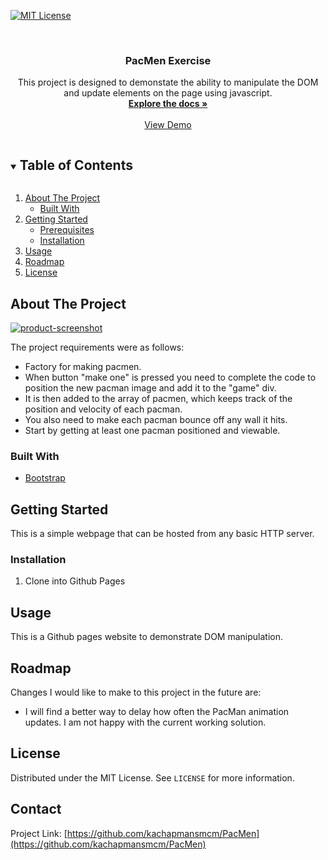 [![MIT License][license-shield]][license-url]



<!-- PROJECT LOGO -->
<br />

  <h3 align="center">PacMen Exercise</h3>

  <p align="center">
   This project is designed to demonstate the ability to manipulate the DOM and update elements on the page using javascript.
    <br />
    <a href="https://github.com/kachapmansmcm/PacMen"><strong>Explore the docs »</strong></a>
    <br />
    <br />
    <a href="https://kachapmansmcm.github.io/PacMen/index.html">View Demo</a>
  </p>
</p>



<!-- TABLE OF CONTENTS -->
<details open="open">
  <summary><h2 style="display: inline-block">Table of Contents</h2></summary>
  <ol>
    <li>
      <a href="#about-the-project">About The Project</a>
      <ul>
        <li><a href="#built-with">Built With</a></li>
      </ul>
    </li>
    <li>
      <a href="#getting-started">Getting Started</a>
      <ul>
        <li><a href="#prerequisites">Prerequisites</a></li>
        <li><a href="#installation">Installation</a></li>
      </ul>
    </li>
    <li><a href="#usage">Usage</a></li>
    <li><a href="#roadmap">Roadmap</a></li>
    <li><a href="#license">License</a></li>
  </ol>
</details>



<!-- ABOUT THE PROJECT -->
## About The Project

[![product-screenshot]](https://kachapmansmcm.github.io/)

The project requirements were as follows:
* Factory for making pacmen. 
* When button "make one" is pressed you need to complete the code to position the new pacman image and add it to the "game" div. 
* It is then added to the array of pacmen, which keeps track of the position and velocity of each pacman. 
* You also need to make each pacman bounce off any wall it hits. 
* Start by getting at least one pacman positioned and viewable.


### Built With

* [Bootstrap](https://getbootstrap.com)




<!-- GETTING STARTED -->
## Getting Started

This is a simple webpage that can be hosted from any basic HTTP server.


### Installation

1. Clone into Github Pages


<!-- USAGE EXAMPLES -->
## Usage

This is a Github pages website to demonstrate DOM manipulation.

<!-- ROADMAP -->
## Roadmap

Changes I would like to make to this project in the future are:
* I will find a better way to delay how often the PacMan animation updates.  I am not happy with the current working solution.


<!-- LICENSE -->
## License

Distributed under the MIT License. See `LICENSE` for more information.



<!-- CONTACT -->
## Contact



Project Link: [https://github.com/kachapmansmcm/PacMen](https://github.com/kachapmansmcm/PacMen)








<!-- MARKDOWN LINKS & IMAGES -->
<!-- https://www.markdownguide.org/basic-syntax/#reference-style-links -->

[license-shield]: https://img.shields.io/badge/license-MIT-green
[license-url]: https://github.com/kachapmansmcm/kachapmansmcm.github.io/blob/main/LICENSE
[product-screenshot]: https://kachapmansmcm.github.io/assets/img/pacmen.png
